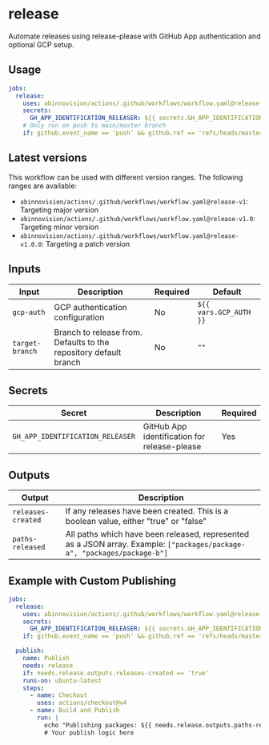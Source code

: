 # release

Automate releases using release-please with GitHub App authentication and optional GCP setup.

## Usage

[//]: # "x-release-please-start-major"

```yaml
jobs:
  release:
    uses: abinnovision/actions/.github/workflows/workflow.yaml@release-v1
    secrets:
      GH_APP_IDENTIFICATION_RELEASER: ${{ secrets.GH_APP_IDENTIFICATION_RELEASER }}
    # Only run on push to main/master branch
    if: github.event_name == 'push' && github.ref == 'refs/heads/master'
```

[//]: # "x-release-please-end"

## Latest versions

This workflow can be used with different version ranges. The following ranges are available:

- `abinnovision/actions/.github/workflows/workflow.yaml@release-v1`: Targeting major version <!-- x-release-please-major -->
- `abinnovision/actions/.github/workflows/workflow.yaml@release-v1.0`: Targeting minor version <!-- x-release-please-minor -->
- `abinnovision/actions/.github/workflows/workflow.yaml@release-v1.0.0`: Targeting a patch version <!-- x-release-please-version -->

## Inputs

| Input           | Description                                                       | Required | Default                |
| --------------- | ----------------------------------------------------------------- | -------- | ---------------------- |
| `gcp-auth`      | GCP authentication configuration                                  | No       | `${{ vars.GCP_AUTH }}` |
| `target-branch` | Branch to release from. Defaults to the repository default branch | No       | `""`                   |

## Secrets

| Secret                           | Description                                  | Required |
| -------------------------------- | -------------------------------------------- | -------- |
| `GH_APP_IDENTIFICATION_RELEASER` | GitHub App identification for release-please | Yes      |

## Outputs

| Output             | Description                                                                                                              |
| ------------------ | ------------------------------------------------------------------------------------------------------------------------ |
| `releases-created` | If any releases have been created. This is a boolean value, either "true" or "false"                                     |
| `paths-released`   | All paths which have been released, represented as a JSON array. Example: `["packages/package-a", "packages/package-b"]` |

## Example with Custom Publishing

```yaml
jobs:
  release:
    uses: abinnovision/actions/.github/workflows/workflow.yaml@release-v1
    secrets:
      GH_APP_IDENTIFICATION_RELEASER: ${{ secrets.GH_APP_IDENTIFICATION_RELEASER }}
    if: github.event_name == 'push' && github.ref == 'refs/heads/master'

  publish:
    name: Publish
    needs: release
    if: needs.release.outputs.releases-created == 'true'
    runs-on: ubuntu-latest
    steps:
      - name: Checkout
        uses: actions/checkout@v4
      - name: Build and Publish
        run: |
          echo "Publishing packages: ${{ needs.release.outputs.paths-released }}"
          # Your publish logic here
```
